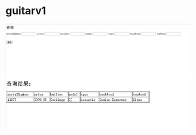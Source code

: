 # guitarv1
![查询图](https://github.com/09143520/lujin/blob/master/search.JPG)
![结果图](https://github.com/09143520/lujin/blob/master/result.JPG)
